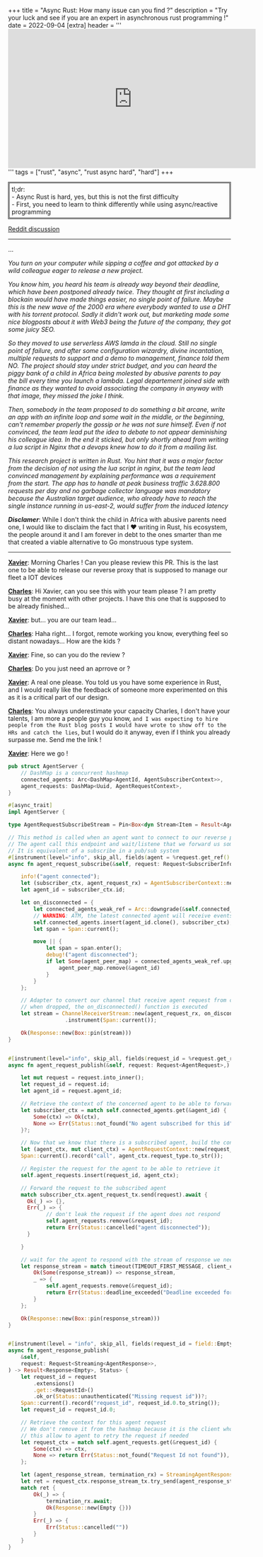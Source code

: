 +++
title = "Async Rust: How many issue can you find ?"
description = "Try your luck and see if you are an expert in asynchronous rust programming !"
date = 2022-09-04
[extra]
header = '''<iframe width="560" height="315" src="https://www.youtube.com/embed/3LQlaAkmfNk" title="YouTube video player" frameborder="0" allow="accelerometer; autoplay; clipboard-write; encrypted-media; gyroscope; picture-in-picture" allowfullscreen></iframe>'''
tags = ["rust", "async", "rust async hard", "hard"]
+++

<p style="border-style: double; padding: 5px 0px 5px 5px">
tl;dr:
<br/>
  - Async Rust is hard, yes, but this is not the first difficulty
<br/>
  - First, you need to learn to think differently while using async/reactive programming
</p>


[Reddit discussion](https://www.reddit.com/r/rust/comments/nvpkx4/buildkit_speed_up_your_rust_ci_build_by_using/)

--- 

...

*You turn on your computer while sipping a coffee and got attacked by a wild colleague eager to release a new project.*

*You know him, you heard his team is already way beyond their deadline, which have been postponed already twice. They thought at first including a blockain would have made things easier, no single point of failure. Maybe this is the new wave of the 2000 era where everybody wanted to use a DHT with his torrent protocol. Sadly it didn't work out, but marketing made some nice blogposts about it with Web3 being the future of the company, they got some juicy SEO.*

*So they moved to use serverless AWS lamda in the cloud. Still no single point of failure, and after some configuration wizardry, divine incantation, multiple requests to support and a demo to management, finance told them NO. The project should stay under strict budget, and you can heard the piggy bank of a child in Africa being molested by abusive parents to pay the bill every time you launch a lambda. Legal departement joined side with finance as they wanted to avoid associating the company in anyway with that image, they missed the joke I think.* 

*Then, somebody in the team proposed to do something a bit arcane, write an app with an infinite loop and some wait in the middle, or the beginning, can't remember properly the gossip or he was not sure himself. Even if not convinced, the team lead put the idea to debate to not appear deminishing his colleague idea. In the end it sticked, but only shortly ahead from writing a lua script in Nginx that a devops knew how to do it from a mailing list.*

*This research project is written in Rust. You hint that it was a major factor from the decision of not using the lua script in nginx, but the team lead convinced management by explaining performance was a requirement from the start. The app has to handle at peak business traffic 3.628.800 requests per day and no garbage collector language was mandatory because the Australian target audience, who already have to reach the single instance running in us-east-2, would suffer from the induced latency*

*__Disclamer__*: While I don't think the child in Africa with abusive parents need one, I would like to disclaim the fact that I ❤️ writing in Rust, his ecosystem, the people around it and I am forever in debt to the ones smarter than me that created a viable alternative to Go monstruous type system. 

--- 


<ins>**Xavier**</ins>: Morning Charles ! Can you please review this PR. This is the last one to be able to release our reverse proxy that is supposed to manage our fleet a IOT devices

<ins>**Charles**</ins>:  Hi Xavier, can you see this with your team please ? I am pretty busy at the moment with other projects. I have this one that is supposed to be already finished...

<ins>**Xavier**</ins>: but... you are our team lead...

<ins>**Charles**</ins>: Haha right... I forgot, remote working you know, everything feel so distant nowadays... How are the kids ?

<ins>**Xavier**</ins>: Fine, so can you do the review ? 

<ins>**Charles**</ins>: Do you just need an aprrove or ?

<ins>**Xavier**</ins>: A real one please. You told us you have some experience in Rust, and I would really like the feedback of someone more experimented on this as it is a critical part of our design.

<ins>**Charles**</ins>: You always underestimate your capacity Charles, I don't have your talents, I am more a people guy you know, `and I was expecting to hire people from the Rust blog posts I would have wrote to show off to the HRs and catch the lies`, but I would do it anyway, even if I think you already surpasse me. Send me the link !

<ins>**Xavier**</ins>: Here we go !


```rust
pub struct AgentServer {
    // DashMap is a concurrent hashmap
    connected_agents: Arc<DashMap<AgentId, AgentSubscriberContext>>,
    agent_requests: DashMap<Uuid, AgentRequestContext>, 
}

#[async_trait]
impl AgentServer {

type AgentRequestSubscribeStream = Pin<Box<dyn Stream<Item = Result<AgentRequest, Status>> + Send>>;

// This method is called when an agent want to connect to our reverse proxy in order to receive requests.
// The agent call this endpoint and wait/listene that we forward us some requests
// It is equivalent of a subscribe in a pub/sub system
#[instrument(level="info", skip_all, fields(agent = %request.get_ref().agent_id))]
async fn agent_request_subscribe(&self, request: Request<SubscriberInfo>,) -> Result<Response<Self::AgentRequestSubscribeStream>, Status> {

    info!("agent connected");
    let (subscriber_ctx, agent_request_rx) = AgentSubscriberContext::new(request.into_inner())?;
    let agent_id = subscriber_ctx.id;

    let on_disconnected = {
        let connected_agents_weak_ref = Arc::downgrade(&self.connected_agents);
        // WARNING: ATM, the latest connected agent will receive events. Only 1 agent is supported so far
        self.connected_agents.insert(agent_id.clone(), subscriber_ctx);
        let span = Span::current();

        move || {
            let span = span.enter();
            debug!("agent disconnected");
            if let Some(agent_peer_map) = connected_agents_weak_ref.upgrade() {
                agent_peer_map.remove(&agent_id)
            }
        }
    };

    // Adapter to convert our channel that receive agent request from clients into a stream
    // when dropped, the on_disconnected() function is executed
    let stream = ChannelReceiverStream::new(agent_request_rx, on_disconnected)
                  .instrument(Span::current());

    Ok(Response::new(Box::pin(stream)))
}


#[instrument(level="info", skip_all, fields(request_id = %request.get_ref().id, call = field::Empty))]
async fn agent_request_publish(&self, request: Request<AgentRequest>,) -> Result<Response<Self::AgentRequestPublishStream>, Status> {

    let mut request = request.into_inner();
    let request_id = request.id;
    let agent_id = request.agent_id;

    // Retrieve the context of the concerned agent to be able to forward the request
    let subscriber_ctx = match self.connected_agents.get(&agent_id) {
        Some(ctx) => Ok(ctx),
        None => Err(Status::not_found("No agent subscribed for this id")),
    }?;

    // Now that we know that there is a subscribed agent, build the context for this request
    let (agent_ctx, mut client_ctx) = AgentRequestContext::new(request_id, &request);
    Span::current().record("call", agent_ctx.request_type.to_str());

    // Register the request for the agent to be able to retrieve it
    self.agent_requests.insert(request_id, agent_ctx);

    // Forward the request to the subscribed agent
    match subscriber_ctx.agent_request_tx.send(request).await {
      Ok(_) => {},
      Err(_) => {
            // don't leak the request if the agent does not respond
            self.agent_requests.remove(&request_id);
            return Err(Status::cancelled("agent disconnected"));
      }

    }

    // wait for the agent to respond with the stream of response we need
    let response_stream = match timeout(TIMEOUT_FIRST_MESSAGE, client_ctx.response_stream_rx.recv()).await {
        Ok(Some(response_stream)) => response_stream,
        _ => {
            self.agent_requests.remove(&request_id);
            return Err(Status::deadline_exceeded("Deadline exceeded for receiving the first message"));
        }
    };

    Ok(Response::new(Box::pin(response_stream)))
}


#[instrument(level = "info", skip_all, fields(request_id = field::Empty))]
async fn agent_response_publish(
    &self,
    request: Request<Streaming<AgentResponse>>,
) -> Result<Response<Empty>, Status> {
    let request_id = request
        .extensions()
        .get::<RequestId>()
        .ok_or(Status::unauthenticated("Missing request id"))?;
    Span::current().record("request_id", request_id.0.to_string());
    let request_id = request_id.0;

    // Retrieve the context for this agent request
    // We don't remove it from the hashmap because it is the client who has this responsibility
    // this allow to agent to retry the request if needed
    let request_ctx = match self.agent_requests.get(&request_id) {
        Some(ctx) => ctx,
        None => return Err(Status::not_found("Request Id not found")),
    };

    let (agent_response_stream, termination_rx) = StreamingAgentResponse::new(request.into_inner());
    let ret = request_ctx.response_stream_tx.try_send(agent_response_stream).await;
    match ret {
        Ok(_) => {
            termination_rx.await;
            Ok(Response::new(Empty {}))
        }
        Err(_) => {
            Err(Status::cancelled(""))
        }
    }
}
```
